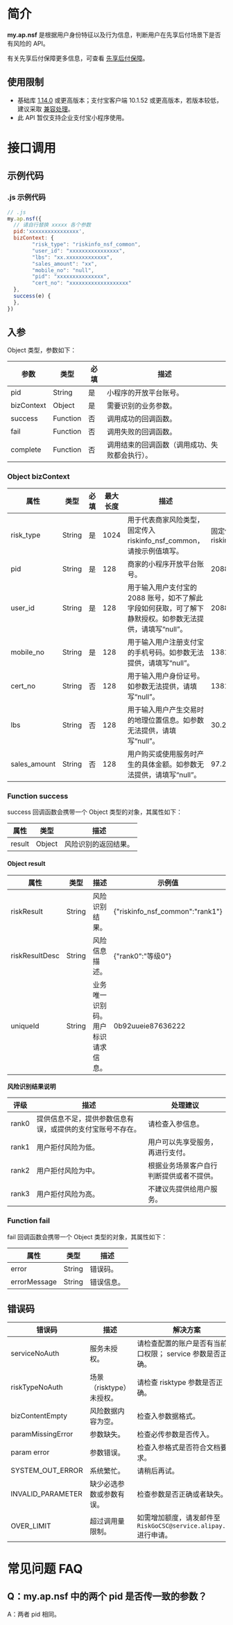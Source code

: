 # 简介
**my.ap.nsf** 是根据用户身份特征以及行为信息，判断用户在先享后付场景下是否有风险的 API。

有关先享后付保障更多信息，可查看 [先享后付保障](https://opendocs.alipay.com/mini/introduce/non-sufficient-funds)。

## 使用限制

- 基础库 [1.14.0](https://opendocs.alipay.com/mini/framework/lib) 或更高版本；支付宝客户端 10.1.52 或更高版本，若版本较低，建议采取 [兼容处理](https://opendocs.alipay.com/mini/framework/compatibility)。
- 此 API 暂仅支持企业支付宝小程序使用。

# 接口调用

## 示例代码

### .js 示例代码
```javascript
// .js
my.ap.nsf({
  // 请自行替换 xxxxx 各个参数
  pid:'xxxxxxxxxxxxxxxx',
  bizContext: {
        "risk_type": "riskinfo_nsf_common", 
        "user_id": "xxxxxxxxxxxxxxxx", 
        "lbs": "xx.xxxxxxxxxxxxx", 
        "sales_amount": "xx", 
        "mobile_no": "null", 
        "pid": "xxxxxxxxxxxxxxx",
        "cert_no": "xxxxxxxxxxxxxxxxxxx"
  },
  success(e) {
  },
})
```

## 入参
Object 类型，参数如下：

| **参数**   | **类型** | **必填** | **描述**                                       |
| ---------- | -------- | -------- | ---------------------------------------------- |
| pid        | String   | 是       | 小程序的开放平台账号。                         |
| bizContext | Object   | 是       | 需要识别的业务参数。                           |
| success    | Function | 否       | 调用成功的回调函数。                           |
| fail       | Function | 否       | 调用失败的回调函数。                           |
| complete   | Function | 否       | 调用结束的回调函数（调用成功、失败都会执行）。 |

### Object bizContext
| **属性**     | **类型** | **必填** | **最大长度** | **描述**                                                     | **示例值**                  |
| ------------ | -------- | -------- | ------------ | ------------------------------------------------------------ | --------------------------- |
| risk_type    | String   | 是       | 1024         | 用于代表商家风险类型，固定传入 riskinfo_nsf_common，请按示例值填写。 | 固定传入riskinfo_nsf_common |
| pid          | String   | 是       | 128          | 商家的小程序开放平台账号。                                   | 2088345256451234            |
| user_id      | String   | 是       | 128          | 用于输入用户支付宝的 2088 账号，如不了解此字段如何获取，可了解下静默授权。如参数无法提供，请填写“null”。 | 2088501624560335            |
| mobile_no    | String   | 是       | 128          | 用于输入用户注册支付宝的手机号码。如参数无法提供，请填写“null”。 | 13810935692                 |
| cert_no      | String   | 否       | 128          | 用于输入用户身份证号。如参数无法提供，请填写“null”。         | 13810935692                 |
| lbs          | String   | 否       | 128          | 用于输入用户产生交易时的地理位置信息。如参数无法提供，请填写“null”。 | 30.2727707248263            |
| sales_amount | String   | 否       | 128          | 用户购买或使用服务时产生的具体金额。如参数无法提供，请填写“null”。 | 97.23                       |

### Function success
success 回调函数会携带一个 Object 类型的对象，其属性如下：

| **属性** | **类型** | **描述**             |
| -------- | -------- | -------------------- |
| result   | Object   | 风险识别的返回结果。 |

#### Object result
| **属性**       | **类型** | **描述**                                 | **示例值**                          |
| -------------- | -------- | ---------------------------------------- | ----------------------------------- |
| riskResult     | String   | 风险识别结果。                           | {\"riskinfo_nsf_common\":\"rank1\"} |
| riskResultDesc | String   | 风险信息描述。                           | {\"rank0\":\"等级0\"}               |
| uniqueId       | String   | 业务唯一识别码。<br />用户标识请求信息。 | 0b92uueie87636222                   |

**风险识别结果说明**

| **评级** | **描述**                                                   | **处理建议**                             |
| -------- | ---------------------------------------------------------- | ---------------------------------------- |
| rank0    | 提供信息不足，提供参数信息有误，或提供的支付宝账号不存在。 | 请检查入参信息。                         |
| rank1    | 用户拒付风险为低。                                         | 用户可以先享受服务，再进行支付。         |
| rank2    | 用户拒付风险为中。                                         | 根据业务场景客户自行判断提供或者不提供。 |
| rank3    | 用户拒付风险为高。                                         | 不建议先提供给用户服务。                 |

### Function fail

fail 回调函数会携带一个 Object 类型的对象，其属性如下：

| **属性**     | **类型** | **描述**   |
| ------------ | -------- | ---------- |
| error        | String   | 错误码。   |
| errorMessage | String   | 错误信息。 |

## 错误码
| **错误码**        | **描述**                 | **解决方案**                                                 |
| ----------------- | ------------------------ | ------------------------------------------------------------ |
| serviceNoAuth     | 服务未授权。             | 请检查配置的账户是否有当前接口权限； service 参数是否正确。  |
| riskTypeNoAuth    | 场景（risktype）未授权。 | 请检查 risktype 参数是否正确。                               |
| bizContentEmpty   | 风险数据内容为空。       | 检查入参数据格式。                                           |
| paramMissingError | 参数缺失。               | 检查必传参数是否传入。                                       |
| param error       | 参数错误。               | 检查入参格式是否符合文档要求。                               |
| SYSTEM_OUT_ERROR  | 系统繁忙。               | 请稍后再试。                                                 |
| INVALID_PARAMETER | 缺少必选参数或参数有误。 | 检查参数是否正确或者缺失。                                   |
| OVER_LIMIT        | 超过调用量限制。         | 如需增加额度，请发邮件至 `RiskGoCSC@service.alipay.com` 进行申请。 |

# 常见问题 FAQ

## Q：my.ap.nsf 中的两个 pid 是否传一致的参数？ 
A：两者 pid 相同。
